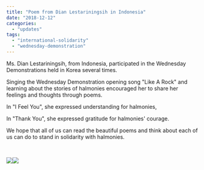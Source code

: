 ```yaml
---
title: "Poem from Dian Lestariningsih in Indonesia"
date: "2018-12-12"
categories: 
  - "updates"
tags: 
  - "international-solidarity"
  - "wednesday-demonstration"
---
```


Ms. Dian Lestariningsih, from Indonesia, participated in the Wednesday Demonstrations held in Korea several times.

Singing the Wednesday Demonstration opening song "Like A Rock" and learning about the stories of halmonies encouraged her to share her feelings and thoughts through poems.

In "I Feel You", she expressed understanding for halmonies,

In "Thank You", she expressed gratitude for halmonies' courage.

We hope that all of us can read the beautiful poems and think about each of us can do to stand in solidarity with halmonies.

 

[![](https://womenandwar.net/kr/wp-content/uploads/2018/12/indonesia-dian-leseutaliningsi-yeondaesi-03-300x300.jpg)](https://womenandwar.net/kr/wp-content/uploads/2018/12/indonesia-dian-leseutaliningsi-yeondaesi-03.jpg)[![](https://womenandwar.net/kr/wp-content/uploads/2018/12/indonesia-dian-leseutaliningsi-yeondaesi-05-300x300.jpg)](https://womenandwar.net/kr/wp-content/uploads/2018/12/indonesia-dian-leseutaliningsi-yeondaesi-05.jpg)
